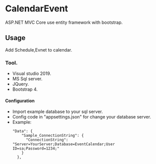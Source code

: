 # CalendarEvent
ASP.NET MVC Core use entity framework with bootstrap.
## Usage
Add Schedule,Evnet to calendar.
### Tool.
* Visual studio 2019.
* MS Sql server.
* JQuery.
* Bootstrap 4.
#### Configuration
* Import example database to your sql server.
* Config code in "appsettings.json" for change your database server.
* Example:   
  ```
  "Data": {
      "Sample_ConnectionString": {
        "ConnectionString": "Server=YourServer;Database=EventCalendar;User ID=sa;Password=1234;"
      }
    },
    ```
